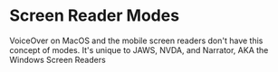 # Screen Reader Modes

VoiceOver on MacOS and the mobile screen readers don't have this concept of modes. It's unique to JAWS, NVDA, and Narrator, AKA the Windows Screen Readers